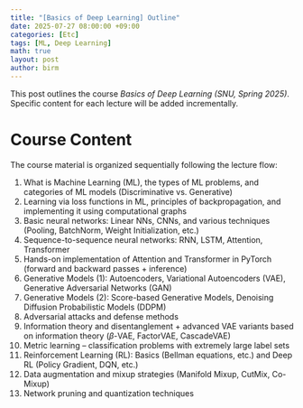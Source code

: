 ```yaml
---
title: "[Basics of Deep Learning] Outline"
date: 2025-07-27 08:00:00 +09:00
categories: [Etc]
tags: [ML, Deep Learning]       
math: true
layout: post
author: birm
---
```


This post outlines the course _Basics of Deep Learning (SNU, Spring 2025)_. Specific content for each lecture will be added incrementally.
# Course Content
The course material is organized sequentially following the lecture flow:

1. What is Machine Learning (ML), the types of ML problems, and categories of ML models (Discriminative vs. Generative)
2. Learning via loss functions in ML, principles of backpropagation, and implementing it using computational graphs  
3. Basic neural networks: Linear NNs, CNNs, and various techniques (Pooling, BatchNorm, Weight Initialization, etc.)  
4. Sequence-to-sequence neural networks: RNN, LSTM, Attention, Transformer  
5. Hands-on implementation of Attention and Transformer in PyTorch (forward and backward passes + inference)  
6. Generative Models (1): Autoencoders, Variational Autoencoders (VAE), Generative Adversarial Networks (GAN)  
7. Generative Models (2): Score-based Generative Models, Denoising Diffusion Probabilistic Models (DDPM)  
8. Adversarial attacks and defense methods  
9. Information theory and disentanglement + advanced VAE variants based on information theory ($\beta$-VAE, FactorVAE, CascadeVAE)  
10. Metric learning – classification problems with extremely large label sets  
11. Reinforcement Learning (RL): Basics (Bellman equations, etc.) and Deep RL (Policy Gradient, DQN, etc.)  
12. Data augmentation and mixup strategies (Manifold Mixup, CutMix, Co-Mixup)  
13. Network pruning and quantization techniques  

